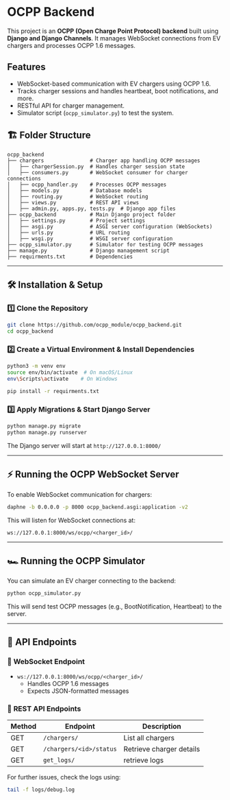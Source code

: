 # OCPP Backend

This project is an **OCPP (Open Charge Point Protocol) backend** built using **Django and Django Channels**. It manages WebSocket connections from EV chargers and processes OCPP 1.6 messages.

## Features
- WebSocket-based communication with EV chargers using OCPP 1.6.
- Tracks charger sessions and handles heartbeat, boot notifications, and more.
- RESTful API for charger management.
- Simulator script (`ocpp_simulator.py`) to test the system.

## 🏗️ Folder Structure
```
ocpp_backend
├── chargers               # Charger app handling OCPP messages
│   ├── chargerSession.py  # Handles charger session state
│   ├── consumers.py       # WebSocket consumer for charger connections
│   ├── ocpp_handler.py    # Processes OCPP messages
│   ├── models.py          # Database models
│   ├── routing.py         # WebSocket routing
│   ├── views.py           # REST API views
│   ├── admin.py, apps.py, tests.py  # Django app files
├── ocpp_backend           # Main Django project folder
│   ├── settings.py        # Project settings
│   ├── asgi.py            # ASGI server configuration (WebSockets)
│   ├── urls.py            # URL routing
│   ├── wsgi.py            # WSGI server configuration
├── ocpp_simulator.py      # Simulator for testing OCPP messages
├── manage.py              # Django management script
├── requirments.txt        # Dependencies
```

---
## 🛠️ Installation & Setup
### 1️⃣ Clone the Repository
```sh
git clone https://github.com/ocpp_module/ocpp_backend.git
cd ocpp_backend
```

### 2️⃣ Create a Virtual Environment & Install Dependencies
```sh
python3 -m venv env
source env/bin/activate  # On macOS/Linux
env\Scripts\activate    # On Windows

pip install -r requirments.txt
```

### 3️⃣ Apply Migrations & Start Django Server
```sh
python manage.py migrate
python manage.py runserver
```
The Django server will start at `http://127.0.0.1:8000/`

---
## ⚡ Running the OCPP WebSocket Server
To enable WebSocket communication for chargers:
```sh
daphne -b 0.0.0.0 -p 8000 ocpp_backend.asgi:application -v2
```
This will listen for WebSocket connections at:
```
ws://127.0.0.1:8000/ws/ocpp/<charger_id>/
```

---
## 🏎️ Running the OCPP Simulator
You can simulate an EV charger connecting to the backend:
```sh
python ocpp_simulator.py
```
This will send test OCPP messages (e.g., BootNotification, Heartbeat) to the server.

---
## 📡 API Endpoints
### 🔹 **WebSocket Endpoint**
- `ws://127.0.0.1:8000/ws/ocpp/<charger_id>/`
  - Handles OCPP 1.6 messages
  - Expects JSON-formatted messages

### 🔹 **REST API Endpoints**
| Method | Endpoint | Description |
|--------|-------------|-------------|
| GET    | `/chargers/` | List all chargers |
| GET    | `/chargers/<id>/status` | Retrieve charger details |
| GET    | `get_logs/`  | retrieve logs




For further issues, check the logs using:
```sh
tail -f logs/debug.log
```



